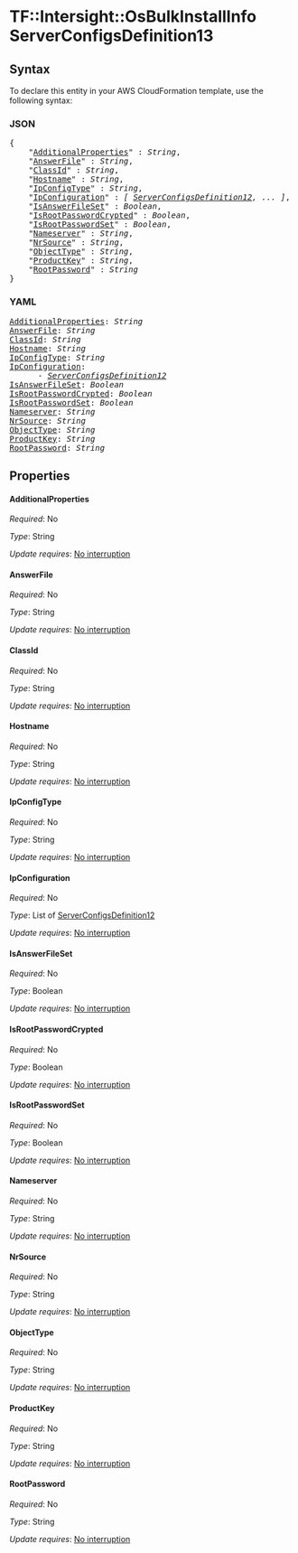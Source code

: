 # TF::Intersight::OsBulkInstallInfo ServerConfigsDefinition13

## Syntax

To declare this entity in your AWS CloudFormation template, use the following syntax:

### JSON

<pre>
{
    "<a href="#additionalproperties" title="AdditionalProperties">AdditionalProperties</a>" : <i>String</i>,
    "<a href="#answerfile" title="AnswerFile">AnswerFile</a>" : <i>String</i>,
    "<a href="#classid" title="ClassId">ClassId</a>" : <i>String</i>,
    "<a href="#hostname" title="Hostname">Hostname</a>" : <i>String</i>,
    "<a href="#ipconfigtype" title="IpConfigType">IpConfigType</a>" : <i>String</i>,
    "<a href="#ipconfiguration" title="IpConfiguration">IpConfiguration</a>" : <i>[ <a href="serverconfigsdefinition12.md">ServerConfigsDefinition12</a>, ... ]</i>,
    "<a href="#isanswerfileset" title="IsAnswerFileSet">IsAnswerFileSet</a>" : <i>Boolean</i>,
    "<a href="#isrootpasswordcrypted" title="IsRootPasswordCrypted">IsRootPasswordCrypted</a>" : <i>Boolean</i>,
    "<a href="#isrootpasswordset" title="IsRootPasswordSet">IsRootPasswordSet</a>" : <i>Boolean</i>,
    "<a href="#nameserver" title="Nameserver">Nameserver</a>" : <i>String</i>,
    "<a href="#nrsource" title="NrSource">NrSource</a>" : <i>String</i>,
    "<a href="#objecttype" title="ObjectType">ObjectType</a>" : <i>String</i>,
    "<a href="#productkey" title="ProductKey">ProductKey</a>" : <i>String</i>,
    "<a href="#rootpassword" title="RootPassword">RootPassword</a>" : <i>String</i>
}
</pre>

### YAML

<pre>
<a href="#additionalproperties" title="AdditionalProperties">AdditionalProperties</a>: <i>String</i>
<a href="#answerfile" title="AnswerFile">AnswerFile</a>: <i>String</i>
<a href="#classid" title="ClassId">ClassId</a>: <i>String</i>
<a href="#hostname" title="Hostname">Hostname</a>: <i>String</i>
<a href="#ipconfigtype" title="IpConfigType">IpConfigType</a>: <i>String</i>
<a href="#ipconfiguration" title="IpConfiguration">IpConfiguration</a>: <i>
      - <a href="serverconfigsdefinition12.md">ServerConfigsDefinition12</a></i>
<a href="#isanswerfileset" title="IsAnswerFileSet">IsAnswerFileSet</a>: <i>Boolean</i>
<a href="#isrootpasswordcrypted" title="IsRootPasswordCrypted">IsRootPasswordCrypted</a>: <i>Boolean</i>
<a href="#isrootpasswordset" title="IsRootPasswordSet">IsRootPasswordSet</a>: <i>Boolean</i>
<a href="#nameserver" title="Nameserver">Nameserver</a>: <i>String</i>
<a href="#nrsource" title="NrSource">NrSource</a>: <i>String</i>
<a href="#objecttype" title="ObjectType">ObjectType</a>: <i>String</i>
<a href="#productkey" title="ProductKey">ProductKey</a>: <i>String</i>
<a href="#rootpassword" title="RootPassword">RootPassword</a>: <i>String</i>
</pre>

## Properties

#### AdditionalProperties

_Required_: No

_Type_: String

_Update requires_: [No interruption](https://docs.aws.amazon.com/AWSCloudFormation/latest/UserGuide/using-cfn-updating-stacks-update-behaviors.html#update-no-interrupt)

#### AnswerFile

_Required_: No

_Type_: String

_Update requires_: [No interruption](https://docs.aws.amazon.com/AWSCloudFormation/latest/UserGuide/using-cfn-updating-stacks-update-behaviors.html#update-no-interrupt)

#### ClassId

_Required_: No

_Type_: String

_Update requires_: [No interruption](https://docs.aws.amazon.com/AWSCloudFormation/latest/UserGuide/using-cfn-updating-stacks-update-behaviors.html#update-no-interrupt)

#### Hostname

_Required_: No

_Type_: String

_Update requires_: [No interruption](https://docs.aws.amazon.com/AWSCloudFormation/latest/UserGuide/using-cfn-updating-stacks-update-behaviors.html#update-no-interrupt)

#### IpConfigType

_Required_: No

_Type_: String

_Update requires_: [No interruption](https://docs.aws.amazon.com/AWSCloudFormation/latest/UserGuide/using-cfn-updating-stacks-update-behaviors.html#update-no-interrupt)

#### IpConfiguration

_Required_: No

_Type_: List of <a href="serverconfigsdefinition12.md">ServerConfigsDefinition12</a>

_Update requires_: [No interruption](https://docs.aws.amazon.com/AWSCloudFormation/latest/UserGuide/using-cfn-updating-stacks-update-behaviors.html#update-no-interrupt)

#### IsAnswerFileSet

_Required_: No

_Type_: Boolean

_Update requires_: [No interruption](https://docs.aws.amazon.com/AWSCloudFormation/latest/UserGuide/using-cfn-updating-stacks-update-behaviors.html#update-no-interrupt)

#### IsRootPasswordCrypted

_Required_: No

_Type_: Boolean

_Update requires_: [No interruption](https://docs.aws.amazon.com/AWSCloudFormation/latest/UserGuide/using-cfn-updating-stacks-update-behaviors.html#update-no-interrupt)

#### IsRootPasswordSet

_Required_: No

_Type_: Boolean

_Update requires_: [No interruption](https://docs.aws.amazon.com/AWSCloudFormation/latest/UserGuide/using-cfn-updating-stacks-update-behaviors.html#update-no-interrupt)

#### Nameserver

_Required_: No

_Type_: String

_Update requires_: [No interruption](https://docs.aws.amazon.com/AWSCloudFormation/latest/UserGuide/using-cfn-updating-stacks-update-behaviors.html#update-no-interrupt)

#### NrSource

_Required_: No

_Type_: String

_Update requires_: [No interruption](https://docs.aws.amazon.com/AWSCloudFormation/latest/UserGuide/using-cfn-updating-stacks-update-behaviors.html#update-no-interrupt)

#### ObjectType

_Required_: No

_Type_: String

_Update requires_: [No interruption](https://docs.aws.amazon.com/AWSCloudFormation/latest/UserGuide/using-cfn-updating-stacks-update-behaviors.html#update-no-interrupt)

#### ProductKey

_Required_: No

_Type_: String

_Update requires_: [No interruption](https://docs.aws.amazon.com/AWSCloudFormation/latest/UserGuide/using-cfn-updating-stacks-update-behaviors.html#update-no-interrupt)

#### RootPassword

_Required_: No

_Type_: String

_Update requires_: [No interruption](https://docs.aws.amazon.com/AWSCloudFormation/latest/UserGuide/using-cfn-updating-stacks-update-behaviors.html#update-no-interrupt)

